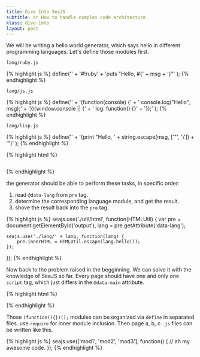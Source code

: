```yaml
---
title: Dive Into SeaJS
subtitle: or How to handle complex code architecture.
klass: dive-into
layout: post
---
```


We will be writing a hello world generator,
which says hello in different programming languages.
Let's define those modules first.

`lang/ruby.js`

{% highlight js %}
define('' +
    '#!ruby' +
    'puts "Hello, #{' + msg + '}"'
);
{% endhighlight %}

`lang/js.js`

{% highlight js %}
define('' +
    '(function(console) {' +
    '    console.log("Hello", msg);' +
    '})(window.console || {' +
    '    log: function() {}' +
    '});'
);
{% endhighlight %}

`lang/lisp.js`

{% highlight js %}
define('' +
    '(print "Hello, ' + string.escape(msg, ['"', '\\']) + '")'
);
{% endhighlight %}

{% highlight html %}
<!doctype html>
<html>
<head></head>
<body>
    <pre id="output" data-lang="ruby"></pre>
    <script src="sea.js" data-main="./generator"></script>
</body>
</html>
{% endhighlight %}

the generator should be able to perform these tasks, in specific order:

 1. read `@data-lang` from `pre` tag.
 2. determine the corresponding language module, and get the result.
 3. shove the result back into the `pre` tag.

{% highlight js %}
seajs.use('./util/html', function(HTMLUtil) {
    var pre = document.getElementById('output'),
        lang = pre.getAttribute('data-lang');

    seajs.use('./lang/' + lang, function(lang) {
        pre.innerHTML = HTMLUtil.escape(lang.hello());
    });
});
{% endhighlight %}

Now back to the problem raised in the begginning. We can solve it
with the knowledge of SeaJS so far. Every page should have one and only one `script` tag,
which just differs in the `@data-main` attribute.

{% highlight html %}
<!-- page a -->
<script src="sea.js" data-main="./page-a"></script>

<!-- page b -->
<script src="sea.js" data-main="./page-b"></script>
{% endhighlight %}

Those `(function(){})();` modules can be organized via `define` in separated files.
use `require` for inner module inclusion. Then page a, b, c `.js` files can be written like this.

{% highlight js %}
seajs.use(['mod1', 'mod2', 'mod3'], function() {
    // ah my awesome code.
});
{% endhighlight %}
